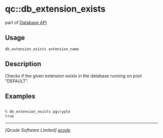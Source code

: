 qc::db_extension_exists
===========

part of [Database API](../db.md)

Usage
-----
`db_extension_exists extension_name`

Description
-----------
Checks if the given extension exists in the database running on pool "DEFAULT".

Examples
--------
```tcl

% db_extension_exists pgcrypto
true

```

----------------------------------
*[Qcode Software Limited] [qcode]*

[qcode]: http://www.qcode.co.uk "Qcode Software"